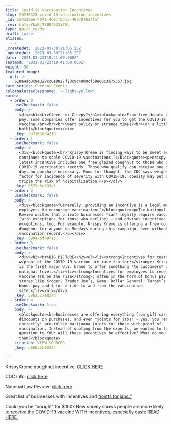 ```yaml
---
title: Covid 19 Vaccination Incentives
slug: 20210323-covid-19-vaccination-incentives
_id: 154319ee-4041-4697-bda5-407787ba4faf
_rev: LotyrYkaRjTl0E4532i7EL
type: quick_reads
draft: false
aliases:
  - /
_createdAt: '2021-03-30T21:05:25Z'
_updatedAt: '2021-03-30T21:05:25Z'
date: '2021-03-23T19:41:00.000Z'
lastmod: '2021-03-23T19:41:00.000Z'
weight: 50
featured_image:
  url: >-
    510a4ab3c9e327cc0e8027f23c9c4990cf59e86c367x367.jpg
card_series: Current Events
colorpaletteclassname: '--light-yellow'
cards:
  - order: 0
    useCheckmark: false
    body: >-
      <div><h1><br>Clever or Creepy?</h1><blockquote>From free donuts to bonus
      pay, some companies offer incentives for you to get the COVID-19
      vaccine.<br><br><br>Smart policy or strange times?<br>(or a little bit of
      both)</blockquote></div>
    _key: a37185e3a21d
  - order: 1
    useCheckmark: false
    body: >-
      <div><blockquote><br>“Krispy Kreme is finding ways to be sweet as the U.S.
      continues to scale COVID-19 vaccinations.”</blockquote><p>Krispy Kreme's
      latest incentive includes one free glazed doughnut to those who show their
      COVID-19 vaccination records. Those who qualify can receive one doughnut a
      day, no purchase necessary. Food for thought: the CDC says weight is a
      factor for incidence of severity with COVID-19; obesity may put people at
      triple the risk of hospitalization.</p></div>
    _key: 0579c6c833a1
  - order: 2
    useCheckmark: false
    body: >-
      <div><blockquote>“Generally, providing an incentive is a legal method for
      employers to encourage vaccination…”</blockquote><p>The National Law
      Review writes that private businesses *can* legally require vaccinations
      (with exceptions for those who decline) – and advises incentives need
      exceptions, too. For example, Krispy Kreme is offering a free coffee and
      doughnut for anyone on Mondays during this campaign, even without a
      vaccination record.</p></div>
    _key: 599a76f6871c
  - order: 3
    useCheckmark: false
    body: >-
      <div><h2><br>BIG PICTURE</h2><ul><li><strong>Incentives for customers
      w/proof of the COVID-19 vaccine are rare *so far*</strong>: Krispy Kreme
      is the first major U.S. brand to offer something *to customers* on a
      national level.</li><li><strong>Incentives for employees to receive the
      vaccine are on the rise</strong>: often in the form of bonus pay for
      stores like Kroger, Trader Joe’s, &amp; Dollar General. Target’s includes
      bonus pay and $ for a ride to and from the vaccination
      site.</li></ul></div>
    _key: 59ba377ed17d
  - order: 4
    useCheckmark: true
    body: >-
      <blockquote><br>Businesses are offering everything from gift cards, to
      discounts on purchases, and even "joints for jabs" - yes, you read that
      correctly: pre-rolled marijuana joints for those with proof of
      vaccination. Instead of quoting from the experts, we wanted to toss this
      question to YOU: Will these incentives be effective? What do you think of
      them?</blockquote>
    citation: VIEW SOURCES
    _key: d560c2b92334

---
```

KrispyKreme doughnut incentive: [CLICK HERE](https://www.krispykreme.com/promos/vaccineoffer)

CDC info: [click here](https://www.cdc.gov/obesity/data/obesity-and-covid-19.html)

National Law Review: [click here](https://www.natlawreview.com/article/vaccine-incentives-how-employers-can-encourage-employee-vaccination)

Great list of businesses with incentives and [“joints for jabs.”](https://fortune.com/2021/02/25/covid-vaccine-discount-incentive-cash/)

Could you be “bought” for $100? New survey shows people are more likely to receive the COVID-19 vaccine WITH incentives, especially cash: [READ HERE ](https://www.prnewswire.com/news-releases/americans-more-likely-to-receive-covid-19-vaccine-when-given-monetary-incentive-by-the-government-or-employer-301215263.html)